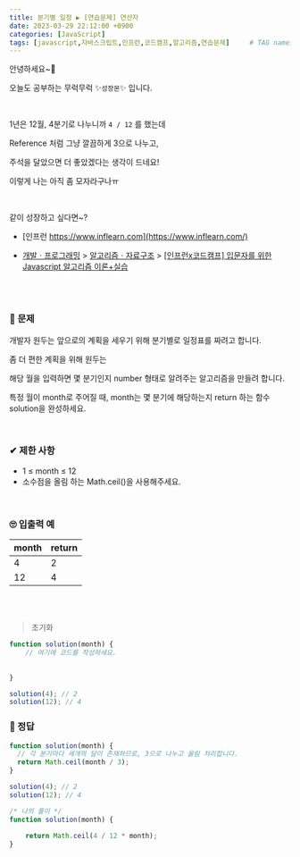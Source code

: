 ```yaml
---
title: 분기별 일정 ▶ [연습문제] 연산자
date: 2023-03-29 22:12:00 +0900
categories: [JavaScript]
tags: [javascript,자바스크립트,인프런,코드캠프,알고리즘,연습문제]     # TAG names should always be lowercase
---
```


안녕하세요~👋

오늘도 공부하는 무럭무럭 ✨`성장몬`✨ 입니다. 

<br>

1년은 12월, 4분기로 나누니까 `4 / 12` 를 했는데

Reference 처럼 그냥 깔끔하게 3으로 나누고,

주석을 달았으면 더 좋았겠다는 생각이 드네요!

이렇게 나는 아직 좀 모자라구나ㅠ

<br>

같이 성장하고 싶다면~?

+ [인프런 https://www.inflearn.com](https://www.inflearn.com/)

+ [개발ㆍ프로그래밍](https://www.inflearn.com/courses/it-programming) > [알고리즘ㆍ자료구조](https://www.inflearn.com/courses/it-programming/algorithm) > [[인프런x코드캠프] 입문자를 위한 Javascript 알고리즘 이론+실습](https://inf.run/eFWF)

<br>

<br>

### 📝 **문제**

개발자 원두는 앞으로의 계획을 세우기 위해 분기별로 일정표를 짜려고 합니다.

좀 더 편한 계획을 위해 원두는

해당 월을 입력하면 몇 분기인지 number 형태로 알려주는 알고리즘을 만들려 합니다.

특정 월이 month로 주어질 때, month는 몇 분기에 해당하는지 return 하는 함수 solution을 완성하세요.

<br>

### ✔ **제한 사항**

- 1 ≤ month ≤ 12
- 소수점을 올림 하는 Math.ceil()을 사용해주세요.

<br>

### 🙄 **입출력 예**

| month | return |
| ----- | ------ |
| 4     | 2      |
| 12    | 4      |

<br>

<br>

> 초기화

```javascript
function solution(month) {
	// 여기에 코드를 작성하세요.
	
	
}

solution(4); // 2
solution(12); // 4
```

### 💖 정답

```javascript
function solution(month) {
  // 각 분기마다 세개의 달이 존재하므로, 3으로 나누고 올림 처리합니다.
  return Math.ceil(month / 3);
}

solution(4); // 2
solution(12); // 4
```

```javascript
/* 나의 풀이 */
function solution(month) {
    
	return Math.ceil(4 / 12 * month);	
}
```

<br>

<br>

<br>
